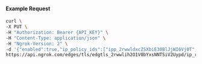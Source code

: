 <!-- Code generated for API Clients. DO NOT EDIT. -->

#### Example Request

```bash
curl \
-X PUT \
-H "Authorization: Bearer {API_KEY}" \
-H "Content-Type: application/json" \
-H "Ngrok-Version: 2" \
-d '{"enabled":true,"ip_policy_ids":["ipp_2rwwldxcZSXbiE30BlJjWI6Vj0T","ipp_2rwwlix0RAKqe2EYA6nJA8haBnh"]}' \
https://api.ngrok.com/edges/tls/edgtls_2rwwlih2O1V0bYxsNNTSiV2Uypd/ip_restriction
```
